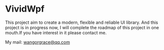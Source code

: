 # VividWpf
This project aim to create a modern, flexible and reliable UI library. And this project is in progress now, I will complete the roadmap of this project in one mouth.If you have interest in it please contact me.

My mail: wangorgrace@qq.com
